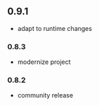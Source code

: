 ## 0.9.1

* adapt to runtime changes

### 0.8.3

* modernize project

### 0.8.2

* community release
